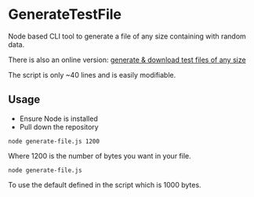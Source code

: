 # GenerateTestFile
Node based CLI tool to generate a file of any size containing with random data.

There is also an online version: [generate & download test files of any size](https://fastest.fish/test-files)

The script is only ~40 lines and is easily modifiable.

## Usage

- Ensure Node is installed
- Pull down the repository

```
node generate-file.js 1200
```

Where 1200 is the number of bytes you want in your file.

```
node generate-file.js
```

To use the default defined in the script which is 1000 bytes.

